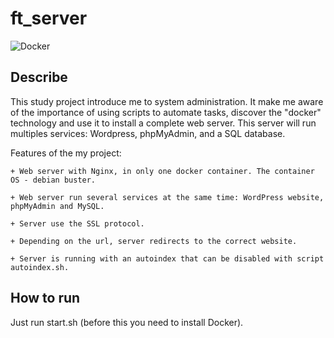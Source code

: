 # ft_server

![Docker](https://www.docker.com/sites/default/files/social/docker_facebook_share.png)

## Describe 

This study project introduce me to system administration. It make me aware of the importance of using scripts to automate tasks, discover the "docker" technology and use it to install a complete web server. This server will run multiples services: Wordpress, phpMyAdmin, and a SQL database.

Features of the my project:

    + Web server with Nginx, in only one docker container. The container OS - debian buster.

    + Web server run several services at the same time: WordPress website, phpMyAdmin and MySQL.

    + Server use the SSL protocol.

    + Depending on the url, server redirects to the correct website.

    + Server is running with an autoindex that can be disabled with script autoindex.sh.

## How to run

Just run start.sh (before this you need to install Docker).
